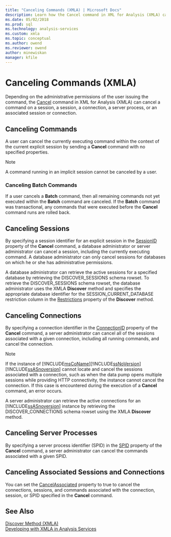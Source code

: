 ```yaml
---
title: "Canceling Commands (XMLA) | Microsoft Docs"
description: Learn how the Cancel command in XML for Analysis (XMLA) can cancel a command on a session, a session, a connection, a server process, or an associated session or connection.
ms.date: 05/02/2018
ms.prod: sql
ms.technology: analysis-services
ms.custom: xmla
ms.topic: conceptual
ms.author: owend
ms.reviewer: owend
author: minewiskan
manager: kfile
---
```

# Canceling Commands (XMLA)
  Depending on the administrative permissions of the user issuing the command, the [Cancel](../xmla/xml-elements-commands/cancel-element-xmla.md) command in XML for Analysis (XMLA) can cancel a command on a session, a session, a connection, a server process, or an associated session or connection.  
  
## Canceling Commands  
 A user can cancel the currently executing command within the context of the current explicit session by sending a **Cancel** command with no specified properties.  
  
> [!NOTE]  
>  A command running in an implicit session cannot be canceled by a user.  
  
### Canceling Batch Commands  
 If a user cancels a **Batch** command, then all remaining commands not yet executed within the **Batch** command are canceled. If the **Batch** command was transactional, any commands that were executed before the **Cancel** command runs are rolled back.  
  
## Canceling Sessions  
 By specifying a session identifier for an explicit session in the [SessionID](../xmla/xml-elements-properties/id-element-xmla.md) property of the **Cancel** command, a database administrator or server administrator can cancel a session, including the currently executing command. A database administrator can only cancel sessions for databases on which he or she has administrative permissions.  
  
 A database administrator can retrieve the active sessions for a specified database by retrieving the DISCOVER_SESSIONS schema rowset. To retrieve the DISCOVER_SESSIONS schema rowset, the database administrator uses the XMLA **Discover** method and specifies the appropriate database identifier for the SESSION_CURRENT_DATABASE restriction column in the [Restrictions](../xmla/xml-elements-properties/restrictions-element-xmla.md) property of the **Discover** method.  
  
## Canceling Connections  
 By specifying a connection identifier in the [ConnectionID](../xmla/xml-elements-properties/connectionid-element-xmla.md) property of the **Cancel** command, a server administrator can cancel all of the sessions associated with a given connection, including all running commands, and cancel the connection.  
  
> [!NOTE]
>  If the instance of [!INCLUDE[msCoName](../includes/msconame-md.md)][!INCLUDE[ssNoVersion](../includes/ssnoversion-md.md)][!INCLUDE[ssASnoversion](../includes/ssasnoversion-md.md)] cannot locate and cancel the sessions associated with a connection, such as when the data pump opens multiple sessions while providing HTTP connectivity, the instance cannot cancel the connection. If this case is encountered during the execution of a **Cancel** command, an error occurs.  
  
 A server administrator can retrieve the active connections for an [!INCLUDE[ssASnoversion](../includes/ssasnoversion-md.md)] instance by retrieving the DISCOVER_CONNECTIONS schema rowset using the XMLA **Discover** method.  
  
## Canceling Server Processes  
 By specifying a server process identifier (SPID) in the [SPID](../xmla/xml-elements-properties/id-element-xmla.md) property of the **Cancel** command, a server administrator can cancel the commands associated with a given SPID.  
  
## Canceling Associated Sessions and Connections  
 You can set the [CancelAssociated](../xmla/xml-elements-properties/cancelassociated-element-xmla.md) property to true to cancel the connections, sessions, and commands associated with the connection, session, or SPID specified in the **Cancel** command.  
  
## See Also  
 [Discover Method &#40;XMLA&#41;](../xmla/xml-elements-methods-discover.md)   
 [Developing with XMLA in Analysis Services](../../analysis-services/multidimensional-models-scripting-language-assl-xmla/developing-with-xmla-in-analysis-services.md)  
  

